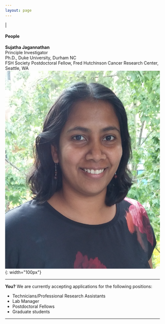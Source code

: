 ```yaml
---
layout: page
---
```

|

#### People

**Sujatha Jagannathan**  
Principle Investigator  
Ph.D., Duke University, Durham NC  
FSH Society Postdoctoral Fellow, Fred Hutchinson Cancer Research Center, Seattle, WA  
![Suja Jagannathan](/img/SJ_photo_for_flyer.jpg){: width="100px"}

----

**You?**
We are currently accepting applications for the following positions:
* Technicians/Professional Research Assistants
* Lab Manager
* Postdoctoral Fellows
* Graduate students

----
